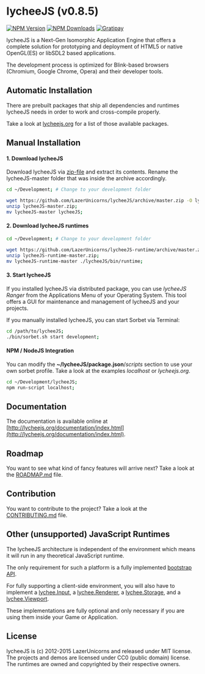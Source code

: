
# lycheeJS (v0.8.5)

[![NPM Version][npm-image]][npm-url]
[![NPM Downloads][downloads-image]][downloads-url]
[![Gratipay][gratipay-image]][gratipay-url]

[npm-image]: https://img.shields.io/npm/v/lycheejs.svg
[npm-url]: https://npmjs.org/package/lycheejs

[downloads-image]: https://img.shields.io/npm/dm/lycheejs.svg
[downloads-url]: https://npmjs.org/package/lycheejs

[gratipay-image]: https://img.shields.io/gratipay/martensms.svg
[gratipay-url]: https://gratipay.com/martensms/


lycheeJS is a Next-Gen Isomorphic Application Engine that
offers a complete solution for prototyping and deployment
of HTML5 or native OpenGL(ES) or libSDL2 based applications.

The development process is optimized for Blink-based browsers
(Chromium, Google Chrome, Opera) and their developer tools.


## Automatic Installation

There are prebuilt packages that ship all dependencies and
runtimes lycheeJS needs in order to work and cross-compile
properly.

Take a look at [lycheejs.org](http://lycheejs.org)
for a list of those available packages.


## Manual Installation


#### 1. Download lycheeJS

Download lycheeJS via [zip-file](https://github.com/LazerUnicorns/lycheeJS/archive/master.zip)
and extract its contents. Rename the lycheeJS-master folder that
was inside the archive accordingly.

```bash
cd ~/Development; # Change to your development folder

wget https://github.com/LazerUnicorns/lycheeJS/archive/master.zip -O lycheeJS-master.zip;
unzip lycheeJS-master.zip;
mv lycheeJS-master lycheeJS;
```

#### 2. Download lycheeJS runtimes

```bash
cd ~/Development; # Change to your development folder

wget https://github.com/LazerUnicorns/lycheeJS-runtime/archive/master.zip;
unzip lycheeJS-runtime-master.zip;
mv lycheeJS-runtime-master ./lycheeJS/bin/runtime;
```


#### 3. Start lycheeJS

If you installed lycheeJS via distributed package, you
can use *lycheeJS Ranger* from the Applications Menu
of your Operating System. This tool offers a GUI for
maintenance and management of lycheeJS and your projects.


If you manually installed lycheeJS, you can start Sorbet via Terminal:

```bash
cd /path/to/lycheeJS;
./bin/sorbet.sh start development;
```


#### NPM / NodeJS Integration

You can modify the **~/lycheeJS/package.json**/*scripts* section to
use your own sorbet profile. Take a look at the examples *localhost*
or *lycheejs.org*.

```bash
cd ~/Development/lycheeJS;
npm run-script localhost;
```


## Documentation

The documentation is available online at
[http://lycheejs.org/documentation/index.html](http://lycheejs.org/documentation/index.html).


## Roadmap

You want to see what kind of fancy features will arrive next?
Take a look at the [ROADMAP.md](ROADMAP.md) file.


## Contribution

You want to contribute to the project?
Take a look at the [CONTRIBUTING.md](CONTRIBUTING.md) file.


## Other (unsupported) JavaScript Runtimes

The lycheeJS architecture is independent of the environment which
means it will run in any theoretical JavaScript runtime.

The only requirement for such a platform is a fully implemented
[bootstrap API](http://lycheejs.org/documentation/bootstrap.html).

For fully supporting a client-side environment, you will also have to implement
a [lychee.Input](http://lycheejs.org/documentation/lychee-Input.html),
a [lychee.Renderer](http://lycheejs.org/documentation/lychee-Renderer.html),
a [lychee.Storage](http://lycheejs.org/documentation/lychee-Storage.html),
and a [lychee.Viewport](http://lycheejs.org/documentation/lychee-Viewport.html).

These implementations are fully optional and only necessary if you are using
them inside your Game or Application.


## License

lycheeJS is (c) 2012-2015 LazerUnicorns and released under MIT license.
The projects and demos are licensed under CC0 (public domain) license.
The runtimes are owned and copyrighted by their respective owners.

